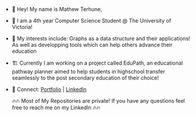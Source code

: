- 👋 Hey! My name is Mathew Terhune,

- 📖 I am a 4th year Computer Science Student @ The University of Victoria!
- 👀 My interests include: Graphs as a data structure and their applications! As well as developping tools which can help others advance their education
- 🏗️ Currently I am working on a project called EduPath, an educational pathway planner aimed to help students in highschool transfer seamlessly to the post secondary education of their choice!
  
- 🔗 Connect: [Portfolio](https://portfolio-site-mathew-terhunes-projects.vercel.app/) | [LinkedIn](https://www.linkedin.com/in/mathew-terhune-b07749235/)

  🔥🔥 Most of My Repositories are private! If you have any questions feel free to reach me on my LinkedIn 🔥🔥

<!---
mathewterhune/mathewterhune is a ✨ special ✨ repository because its `README.md` (this file) appears on your GitHub profile.
You can click the Preview link to take a look at your changes.
--->
